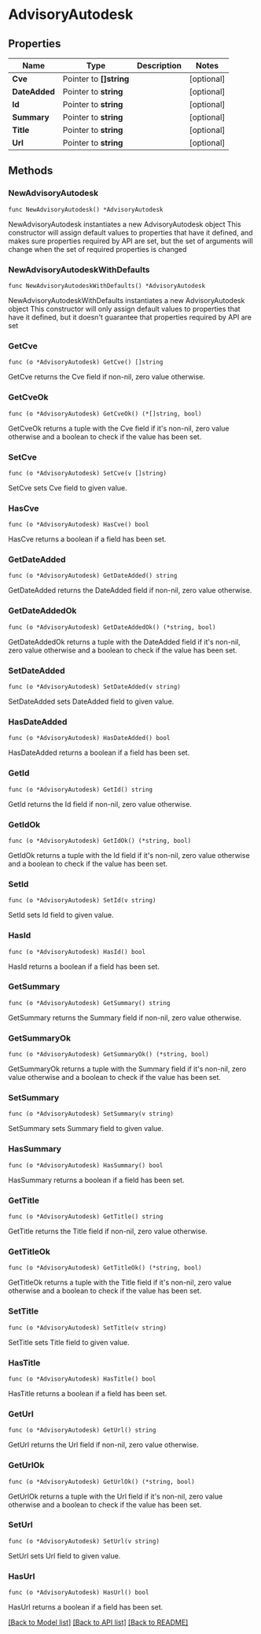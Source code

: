 # AdvisoryAutodesk

## Properties

Name | Type | Description | Notes
------------ | ------------- | ------------- | -------------
**Cve** | Pointer to **[]string** |  | [optional] 
**DateAdded** | Pointer to **string** |  | [optional] 
**Id** | Pointer to **string** |  | [optional] 
**Summary** | Pointer to **string** |  | [optional] 
**Title** | Pointer to **string** |  | [optional] 
**Url** | Pointer to **string** |  | [optional] 

## Methods

### NewAdvisoryAutodesk

`func NewAdvisoryAutodesk() *AdvisoryAutodesk`

NewAdvisoryAutodesk instantiates a new AdvisoryAutodesk object
This constructor will assign default values to properties that have it defined,
and makes sure properties required by API are set, but the set of arguments
will change when the set of required properties is changed

### NewAdvisoryAutodeskWithDefaults

`func NewAdvisoryAutodeskWithDefaults() *AdvisoryAutodesk`

NewAdvisoryAutodeskWithDefaults instantiates a new AdvisoryAutodesk object
This constructor will only assign default values to properties that have it defined,
but it doesn't guarantee that properties required by API are set

### GetCve

`func (o *AdvisoryAutodesk) GetCve() []string`

GetCve returns the Cve field if non-nil, zero value otherwise.

### GetCveOk

`func (o *AdvisoryAutodesk) GetCveOk() (*[]string, bool)`

GetCveOk returns a tuple with the Cve field if it's non-nil, zero value otherwise
and a boolean to check if the value has been set.

### SetCve

`func (o *AdvisoryAutodesk) SetCve(v []string)`

SetCve sets Cve field to given value.

### HasCve

`func (o *AdvisoryAutodesk) HasCve() bool`

HasCve returns a boolean if a field has been set.

### GetDateAdded

`func (o *AdvisoryAutodesk) GetDateAdded() string`

GetDateAdded returns the DateAdded field if non-nil, zero value otherwise.

### GetDateAddedOk

`func (o *AdvisoryAutodesk) GetDateAddedOk() (*string, bool)`

GetDateAddedOk returns a tuple with the DateAdded field if it's non-nil, zero value otherwise
and a boolean to check if the value has been set.

### SetDateAdded

`func (o *AdvisoryAutodesk) SetDateAdded(v string)`

SetDateAdded sets DateAdded field to given value.

### HasDateAdded

`func (o *AdvisoryAutodesk) HasDateAdded() bool`

HasDateAdded returns a boolean if a field has been set.

### GetId

`func (o *AdvisoryAutodesk) GetId() string`

GetId returns the Id field if non-nil, zero value otherwise.

### GetIdOk

`func (o *AdvisoryAutodesk) GetIdOk() (*string, bool)`

GetIdOk returns a tuple with the Id field if it's non-nil, zero value otherwise
and a boolean to check if the value has been set.

### SetId

`func (o *AdvisoryAutodesk) SetId(v string)`

SetId sets Id field to given value.

### HasId

`func (o *AdvisoryAutodesk) HasId() bool`

HasId returns a boolean if a field has been set.

### GetSummary

`func (o *AdvisoryAutodesk) GetSummary() string`

GetSummary returns the Summary field if non-nil, zero value otherwise.

### GetSummaryOk

`func (o *AdvisoryAutodesk) GetSummaryOk() (*string, bool)`

GetSummaryOk returns a tuple with the Summary field if it's non-nil, zero value otherwise
and a boolean to check if the value has been set.

### SetSummary

`func (o *AdvisoryAutodesk) SetSummary(v string)`

SetSummary sets Summary field to given value.

### HasSummary

`func (o *AdvisoryAutodesk) HasSummary() bool`

HasSummary returns a boolean if a field has been set.

### GetTitle

`func (o *AdvisoryAutodesk) GetTitle() string`

GetTitle returns the Title field if non-nil, zero value otherwise.

### GetTitleOk

`func (o *AdvisoryAutodesk) GetTitleOk() (*string, bool)`

GetTitleOk returns a tuple with the Title field if it's non-nil, zero value otherwise
and a boolean to check if the value has been set.

### SetTitle

`func (o *AdvisoryAutodesk) SetTitle(v string)`

SetTitle sets Title field to given value.

### HasTitle

`func (o *AdvisoryAutodesk) HasTitle() bool`

HasTitle returns a boolean if a field has been set.

### GetUrl

`func (o *AdvisoryAutodesk) GetUrl() string`

GetUrl returns the Url field if non-nil, zero value otherwise.

### GetUrlOk

`func (o *AdvisoryAutodesk) GetUrlOk() (*string, bool)`

GetUrlOk returns a tuple with the Url field if it's non-nil, zero value otherwise
and a boolean to check if the value has been set.

### SetUrl

`func (o *AdvisoryAutodesk) SetUrl(v string)`

SetUrl sets Url field to given value.

### HasUrl

`func (o *AdvisoryAutodesk) HasUrl() bool`

HasUrl returns a boolean if a field has been set.


[[Back to Model list]](../README.md#documentation-for-models) [[Back to API list]](../README.md#documentation-for-api-endpoints) [[Back to README]](../README.md)


